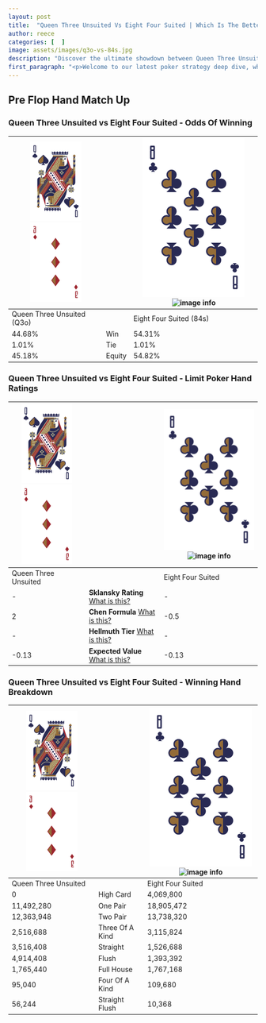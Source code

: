```yaml
---
layout: post
title:  "Queen Three Unsuited Vs Eight Four Suited | Which Is The Better Hand In Poker? A Complete Guide"
author: reece
categories: [  ]
image: assets/images/q3o-vs-84s.jpg
description: "Discover the ultimate showdown between Queen Three Unsuited and Eight Four Suited in poker! Uncover the odds, strategies, and scenarios where one hand triumphs over the other. Get ready to up your poker game with this thrilling analysis."
first_paragraph: "<p>Welcome to our latest poker strategy deep dive, where we're pitting two distinct hands against each other in a high-stakes showdown: Queen Three Unsuited vs Eight Four Suited.</p><p>In the dynamic world of poker, every decision counts, and knowing which hand holds the upper hand is key to your success at the table.</p><p>In this article, we'll dissect these two hands, explore the scenarios where one dominates the other, and equip you with the knowledge to make strategic choices that can tip the odds in your favor.</p><p>Get ready to unravel the intriguing dynamics of these poker hands and elevate your game to new heights.</p>"
---
```




[comment]: # (sp0)

## Pre Flop Hand Match Up

<div class="table hand-ratings" markdown="1"> 



### Queen Three Unsuited vs Eight Four Suited - Odds Of Winning


    
| ![image info](assets/images/hand1/Q.png) ![image info](assets/images/hand1/3o.png) |  | ![image info](assets/images/hand2/8.png) ![image info](assets/images/hand2/4s.png) |
| -------- | -------- | -------- |
| Queen Three Unsuited (Q3o) |  | Eight Four Suited (84s) |
| 44.68% | Win | 54.31% |
| 1.01% | Tie | 1.01% |
| 45.18% | Equity | 54.82% |




[comment]: # (sp1)



### Queen Three Unsuited vs Eight Four Suited - Limit Poker Hand Ratings


    
| ![image info](assets/images/hand1/Q.png) ![image info](assets/images/hand1/3o.png) |  | ![image info](assets/images/hand2/8.png) ![image info](assets/images/hand2/4s.png) |
| -------- | -------- | -------- |
| Queen Three Unsuited |  | Eight Four Suited |
| - | **Sklansky Rating** [What is this?](/sklansky-rating-explained) | - |
| 2 | **Chen Formula** [What is this?](/chen-formula-explained) | -0.5 |
| - | **Hellmuth Tier** [What is this?](/Hellmuth-tier-explained) | - |
| -0.13 | **Expected Value** [What is this?](/expected-value-explained) | -0.13 |




[comment]: # (sp2)



### Queen Three Unsuited vs Eight Four Suited - Winning Hand Breakdown


    
| ![image info](assets/images/hand1/Q.png) ![image info](assets/images/hand1/3o.png) |  | ![image info](assets/images/hand2/8.png) ![image info](assets/images/hand2/4s.png) |
| -------- | -------- | -------- |
| Queen Three Unsuited |  | Eight Four Suited |
| 0 | High Card | 4,069,800 |
| 11,492,280 | One Pair | 18,905,472 |
| 12,363,948 | Two Pair | 13,738,320 |
| 2,516,688 | Three Of A Kind | 3,115,824 |
| 3,516,408 | Straight | 1,526,688 |
| 4,914,408 | Flush | 1,393,392 |
| 1,765,440 | Full House | 1,767,168 |
| 95,040 | Four Of A Kind | 109,680 |
| 56,244 | Straight Flush | 10,368 |




[comment]: # (sp3)



</div>

[comment]: # (sp4)



[comment]: # (sp5)


